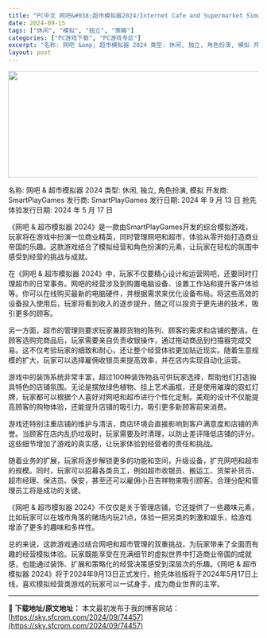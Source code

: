 ```yaml
---
title: "PC中文 网吧&#038;超市模拟器2024/Internet Cafe and Supermarket Simulator 2024 9.53G"
date: 2024-09-15
tags: ["休闲", "模拟", "独立", "策略"]
categories: ["PC游戏下载", "PC游戏专区"]
excerpt: "名称: 网吧 &amp; 超市模拟器 2024 类型: 休闲, 独立, 角色扮演, 模拟 开发商: SmartPlayGames 发行商: SmartPlayGames 发行日期: 2024 年 9 月 13 日 抢先体验发行日期: 2024 年 5 月 17 日 《网吧 &amp; 超市模拟器 2&hellip;"
layout: post
---
```


<img class="aligncenter size-full wp-image-74459" src="https://sky.sfcrom.com/wp-content/uploads/2024/09/2024091501205019.webp" alt="" width="660" height="215" />

名称: 网吧 &amp; 超市模拟器 2024
类型: 休闲, 独立, 角色扮演, 模拟
开发商: SmartPlayGames
发行商: SmartPlayGames
发行日期: 2024 年 9 月 13 日
抢先体验发行日期: 2024 年 5 月 17 日

《网吧 &amp; 超市模拟器 2024》是一款由SmartPlayGames开发的综合模拟游戏，玩家将在游戏中扮演一位商业精英，同时管理网吧和超市，体验从零开始打造商业帝国的乐趣。这款游戏结合了模拟经营和角色扮演的元素，让玩家在轻松的氛围中感受到经营的挑战与成就。

在《网吧 &amp; 超市模拟器 2024》中，玩家不仅要精心设计和运营网吧，还要同时打理超市的日常事务。网吧的经营涉及到购置电脑设备、设置工作站和提升客户体验等。你可以在线购买最新的电脑硬件，并根据需求来优化设备布局。将这些高效的设备投入使用后，玩家将看到收入的逐步提升，随之可以投资于更先进的技术，吸引更多的顾客。

另一方面，超市的管理则要求玩家兼顾货物的陈列、顾客的需求和店铺的整洁。在顾客选购完商品后，玩家需要亲自负责收银操作，通过拖动商品到扫描器完成交易。这不仅考验玩家的细致和耐心，还让整个经营体验更加贴近现实。随着生意规模的扩大，玩家可以选择雇佣收银员来提高效率，并在店内实现自动化运营。

游戏中的装饰系统非常丰富，超过100种装饰物品可供玩家选择，帮助他们打造独具特色的店铺氛围。无论是摆放绿色植物、挂上艺术画框，还是使用璀璨的霓虹灯牌，玩家都可以根据个人喜好对网吧和超市进行个性化定制。美观的设计不仅能提高顾客的购物体验，还能提升店铺的吸引力，吸引更多新顾客前来消费。

游戏还特别注重店铺的维护与清洁，商店环境会直接影响到客户满意度和店铺的声誉。当顾客在店内乱扔垃圾时，玩家需要及时清理，以防止差评降低店铺的评分。这些细节增加了游戏的真实感，让玩家体验到经营者的责任和挑战。

随着业务的扩展，玩家将逐步解锁更多的功能和空间，升级设备，扩充网吧和超市的规模。同时，玩家可以招募各类员工，例如超市收银员、搬运工、货架补货员、超市经理、保洁员、保安，甚至还可以雇佣小丑吉祥物来吸引顾客。合理分配和管理员工将是成功的关键。

《网吧 &amp; 超市模拟器 2024》不仅仅是关于管理店铺，它还提供了一些趣味元素，比如玩家可以在城市角落的赌场内玩21点，体验一把另类的刺激和娱乐，给游戏增添了更多的趣味和多样性。

总的来说，这款游戏通过结合网吧和超市管理的双重挑战，为玩家带来了全面而有趣的经营模拟体验。玩家既能享受在充满细节的虚拟世界中打造商业帝国的成就感，也能通过装饰、扩展和策略化的经营决策感受到深层次的乐趣。《网吧 &amp; 超市模拟器 2024》将于2024年9月13日正式发行，抢先体验版将于2024年5月17日上线，喜欢模拟经营类游戏的玩家可以一试身手，成为商业世界的主宰。

---
📖 **下载地址/原文地址：** 本文最初发布于我的博客网站：[https://sky.sfcrom.com/2024/09/74457](https://sky.sfcrom.com/2024/09/74457)
